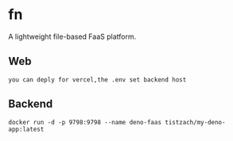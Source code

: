 # fn

A lightweight file-based FaaS platform.

## Web
```
you can deply for vercel,the .env set backend host
```

## Backend
```
docker run -d -p 9798:9798 --name deno-faas tistzach/my-deno-app:latest
```
